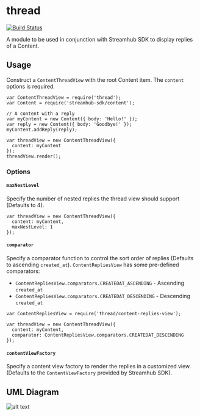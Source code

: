 thread
======

[![Build Status](https://travis-ci.org/cheung31/thread.png)](https://travis-ci.org/cheung31/thread)


A module to be used in conjunction with Streamhub SDK to display replies of a Content.

## Usage
Construct a ```ContentThreadView``` with the root Content item. The ```content``` options is required.

```
var ContentThreadView = require('thread');
var Content = require('streamhub-sdk/content');

// A content with a reply
var myContent = new Content({ body: 'Hello!' });
var reply = new Content({ body: 'Goodbye!' });
myContent.addReply(reply);

var threadView = new ContentThreadView({
  content: myContent
});
threadView.render();
```

### Options

#### ```maxNestLevel```
Specify the number of nested replies the thread view should support (Defaults to 4).

```
var threadView = new ContentThreadView({
  content: myContent,
  maxNestLevel: 1
});
```

#### ```comparator```
Specify a comparator function to control the sort order of replies (Defaults to ascending ```created_at```). ```ContentRepliesView``` has some pre-defined comparators:

* ```ContentRepliesView.comparators.CREATEDAT_ASCENDING``` - Ascending ```created_at```
* ```ContentRepliesView.comparators.CREATEDAT_DESCENDING``` - Descending ```created_at```

```
var ContentRepliesView = require('thread/content-replies-view');

var threadView = new ContentThreadView({
  content: myContent,
  comparator: ContentRepliesView.comparators.CREATEDAT_DESCENDING
});
```

#### ```contentViewFactory```
Specify a content view factory to render the replies in a customized view. (Defaults to the ```ContentViewFactory``` provided by Streamhub SDK).


## UML Diagram
![alt text](http://i.imgur.com/4CWOkqY.png)
